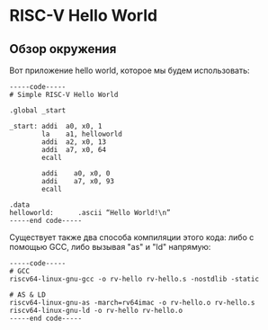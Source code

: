 # RISC-V Hello World
## Обзор окружения
Вот приложение hello world, которое мы будем использовать:
```
-----code-----
# Simple RISC-V Hello World                                                                                       

.global _start                                                                                      

_start: addi  a0, x0, 1
        la    a1, helloworld
        addi  a2, x0, 13
        addi  a7, x0, 64
        ecall

        addi    a0, x0, 0
        addi    a7, x0, 93
        ecall

.data
helloworld:      .ascii “Hello World!\n” 
-----end code-----
```

Существует также два способа компиляции этого кода: либо с помощью GCC, либо вызывая "as" и "ld" напрямую: 
```
-----code-----
# GCC
riscv64-linux-gnu-gcc -o rv-hello rv-hello.s -nostdlib -static                                                                      

# AS & LD
riscv64-linux-gnu-as -march=rv64imac -o rv-hello.o rv-hello.s
riscv64-linux-gnu-ld -o rv-hello rv-hello.o 
-----end code-----
```
